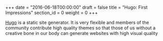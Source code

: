 +++
date = "2016-06-18T00:00:00"
draft = false
title = "Hugo: First Impressions"
section_id = 0
weight = 0
+++


[Hugo](https://gohugo.io/) is a static site generator. It is very flexible and
members of the community contribute high quality themes so that those of us
without a creative bone in our body can generate websites with high visual quality
